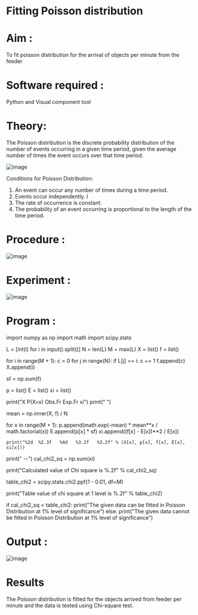 # Fitting Poisson  distribution
# Aim : 

To fit poisson distribution for the arrival of objects per minute from the feeder

# Software required :  

Python and Visual component tool

# Theory:

The Poisson distribution is the discrete probability distribution of the number of events occurring in a given time period, given the average number of times the event occurs over that time period.

![image](https://user-images.githubusercontent.com/104613195/166248326-fd042076-8b0b-40c4-8b11-1d8e8fcb74db.png)

 Conditions for Poisson Distribution:

1. An event can occur any number of times during a time period.
2. Events occur independently. I
3. The rate of occurrence is constant.
4. The probability of an event occurring is proportional to the length of the time period. 
 
# Procedure :

![image](https://user-images.githubusercontent.com/104613195/166251988-d0c53205-6080-4f7b-ae4c-398178586637.png)

# Experiment :

![image](https://user-images.githubusercontent.com/103921593/230282876-f4a5afbf-cac1-4648-a1b0-c78840638a8e.png)

# Program :
import numpy as np
import math
import scipy.stats

L = [int(i) for i in input().split()]
N = len(L)
M = max(L)
X = list()
f = list()

for i in range(M + 1):
    c = 0
    for j in range(N):
        if L[j] == i:
            c += 1
    f.append(c)
    X.append(i)

sf = np.sum(f)

p = list()
E = list()
xi = list()

print("X   P(X=x)   Obs.Fr   Exp.Fr   xi")
print(" ")

mean = np.inner(X, f) / N

for x in range(M + 1):
    p.append(math.exp(-mean) * mean**x / math.factorial(x))
    E.append(p[x] * sf)
    xi.append((f[x] - E[x])**2 / E[x])

    print("%2d  %2.3f   %4d   %3.2f   %3.2f" % (X[x], p[x], f[x], E[x], xi[x]))

print(" --")
cal_chi2_sq = np.sum(xi)

print("Calculated value of Chi square is %.2f" % cal_chi2_sq)

table_chi2 = scipy.stats.chi2.ppf(1 - 0.01, df=M)

print("Table value of chi square at 1 level is %.2f" % table_chi2)

if cal_chi2_sq < table_chi2:
    print("The given data can be fitted in Poisson Distribution at 1% level of significance")
else:
    print("The given data cannot be fitted in Poisson Distribution at 1% level of significance")

 

# Output : 
![image](https://github.com/HARIPRASHAAD/Poisson_distribution/assets/144268297/78ee84a6-04ff-4ea6-8745-c542fcc2367f)




# Results

The Poisson distribution is fitted for the objects arrived from feeder per minute and the data is tested using Chi-square test. 
 
